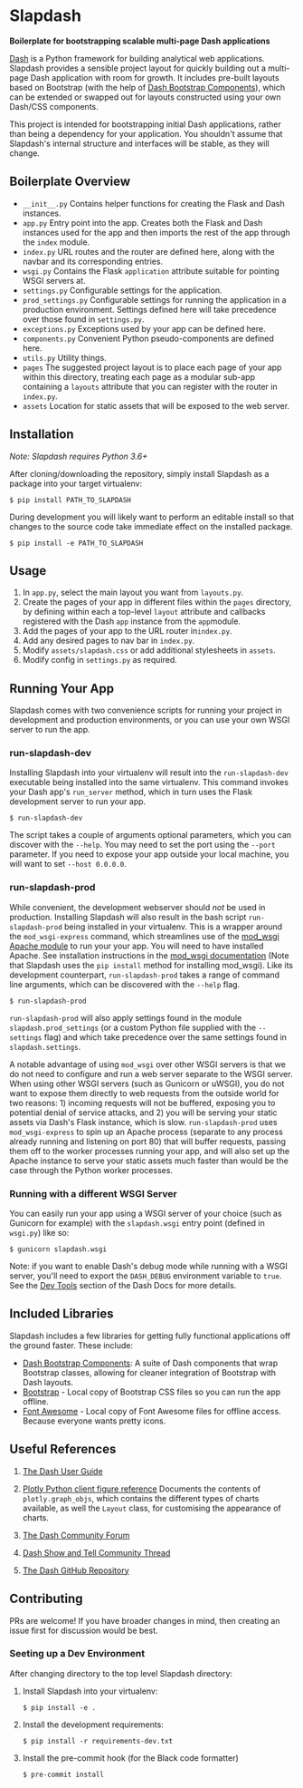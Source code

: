 # Slapdash

**Boilerplate for bootstrapping scalable multi-page Dash applications**

[Dash](https://plot.ly/dash) is a Python framework for building analytical web
applications. Slapdash provides a sensible project layout for quickly building
out a multi-page Dash application with room for growth. It includes pre-built
layouts based on Bootstrap (with the help of [Dash Bootstrap
Components](https://dash-bootstrap-components.opensource.asidatascience.com)),
which can be extended or swapped out for layouts constructed using your own
Dash/CSS components.

This project is intended for bootstrapping initial Dash applications, rather
than being a dependency for your application. You shouldn't assume that
Slapdash's internal structure and interfaces will be stable, as they will
change.


## Boilerplate Overview

* `__init__.py` Contains helper functions for creating the Flask and Dash instances.
* `app.py` Entry point into the app. Creates both the Flask and Dash instances
  used for the app and then imports the rest of the app through the `index`
  module.
* `index.py` URL routes and the router are defined here, along with the navbar
  and its corresponding entries.
* `wsgi.py` Contains the Flask `application` attribute suitable for pointing WSGI
  servers at.
* `settings.py` Configurable settings for the application. 
* `prod_settings.py` Configurable settings for running the application in a
  production environment. Settings defined here will take precedence over those
  found in `settings.py`.
* `exceptions.py` Exceptions used by your app can be defined here.
* `components.py` Convenient Python pseudo-components are defined here.
* `utils.py` Utility things.
* `pages` The suggested project layout is to place each page of your app within
  this directory, treating each page as a modular sub-app containing a `layouts`
  attribute that you can register with the router in `index.py`.
* `assets` Location for static assets that will be exposed to the web server. 


## Installation

_Note: Slapdash requires Python 3.6+_

After cloning/downloading the repository, simply install Slapdash as a package
into your target virtualenv:

    $ pip install PATH_TO_SLAPDASH

During development you will likely want to perform an editable install so that
changes to the source code take immediate effect on the installed package.

    $ pip install -e PATH_TO_SLAPDASH
    

## Usage

1. In `app.py`, select the main layout you want from `layouts.py`.
1. Create the pages of your app in different files within the `pages` directory,
   by defining within each a top-level `layout` attribute and callbacks registered
   with the Dash `app` instance from the `app`module.
1. Add the pages of your app to the URL router in`index.py`.
1. Add any desired pages to nav bar in `index.py`.
1. Modify `assets/slapdash.css` or add additional stylesheets in `assets`. 
1. Modify config in `settings.py` as required.


## Running Your App

Slapdash comes with two convenience scripts for running your project in
development and production environments, or you can use your own WSGI server to
run the app.

### run-slapdash-dev

Installing Slapdash into your virtualenv will result into the `run-slapdash-dev`
executable being installed into the same virtualenv. This command invokes your
Dash app's `run_server` method, which in turn uses the Flask development server
to run your app.

    $ run-slapdash-dev

The script takes a couple of arguments optional parameters, which you can
discover with the `--help`. You may need to set the port using the `--port`
parameter. If you need to expose your app outside your local machine, you will
want to set `--host 0.0.0.0`.


### run-slapdash-prod

While convenient, the development webserver should *not* be used in
production. Installing Slapdash will also result in the bash script
`run-slapdash-prod` being installed in your virtualenv. This is a wrapper around
the `mod_wsgi-express` command, which streamlines use of the [mod_wsgi Apache
module](https://pypi.org/project/mod_wsgi/) to run your your app. You will need
to have installed Apache. See installation instructions in the [mod_wsgi
documentation](https://pypi.org/project/mod_wsgi/) (Note that Slapdash uses the
`pip install` method for installing mod_wsgi). Like its development counterpart,
`run-slapdash-prod` takes a range of command line arguments, which can be
discovered with the `--help` flag.

    $ run-slapdash-prod
    
`run-slapdash-prod` will also apply settings found in the module
`slapdash.prod_settings` (or a custom Python file supplied with the `--settings`
flag) and which take precedence over the same settings found in
`slapdash.settings`.

A notable advantage of using `mod_wsgi` over other WSGI servers is that we do
not need to configure and run a web server separate to the WSGI server. When
using other WSGI servers (such as Gunicorn or uWSGI), you do not want to expose
them directly to web requests from the outside world for two reasons: 1)
incoming requests will not be buffered, exposing you to potential denial of
service attacks, and 2) you will be serving your static assets via Dash's Flask
instance, which is slow. `run-slapdash-prod` uses `mod_wsgi-express` to spin up
an Apache process (separate to any process already running and listening on port
80) that will buffer requests, passing them off to the worker processes running
your app, and will also set up the Apache instance to serve your static assets
much faster than would be the case through the Python worker processes.


### Running with a different WSGI Server

You can easily run your app using a WSGI server of your choice (such as Gunicorn
for example) with the `slapdash.wsgi` entry point (defined in `wsgi.py`) like
so:

    $ gunicorn slapdash.wsgi

Note: if you want to enable Dash's debug mode while running with a WSGI server,
you'll need to export the `DASH_DEBUG` environment variable to `true`. See the
[Dev Tools](https://dash.plot.ly/devtools) section of the Dash Docs for more
details.


## Included Libraries

Slapdash includes a few libraries for getting fully functional applications off
the ground faster. These include:

* [Dash Bootstrap
  Components](https://dash-bootstrap-components.opensource.asidatascience.com/):
  A suite of Dash components that wrap Bootstrap classes, allowing for cleaner
  integration of Bootstrap with Dash layouts.
* [Bootstrap](https://getbootstrap.com) - Local copy of Bootstrap CSS files so you
  can run the app offline.
* [Font Awesome](http://fontawesome.io) - Local copy of Font Awesome files for
  offline access. Because everyone wants pretty icons.


## Useful References

1. [The Dash User Guide](https://plot.ly/dash)
   
2. [Plotly Python client figure reference](https://plot.ly/python/reference)
   Documents the contents of `plotly.graph_objs`, which contains the different
   types of charts available, as well the `Layout` class, for customising the
   appearance of charts.

3. [The Dash Community Forum](https://community.plot.ly/c/dash)

4. [Dash Show and Tell Community Thread](https://community.plot.ly/t/show-and-tell-community-thread-tada)

4. [The Dash GitHub Repository](https://github.com/plotly/dash)


## Contributing

PRs are welcome! If you have broader changes in mind, then creating an issue
first for discussion would be best.

### Seeting up a Dev Environment

After changing directory to the top level Slapdash directory:

1. Install Slapdash into your virtualenv:
    ```
    $ pip install -e .
    ```
2. Install the development requirements:
    ```
    $ pip install -r requirements-dev.txt
    ```
3. Install the pre-commit hook (for the Black code formatter)
    ```
    $ pre-commit install
    ```
